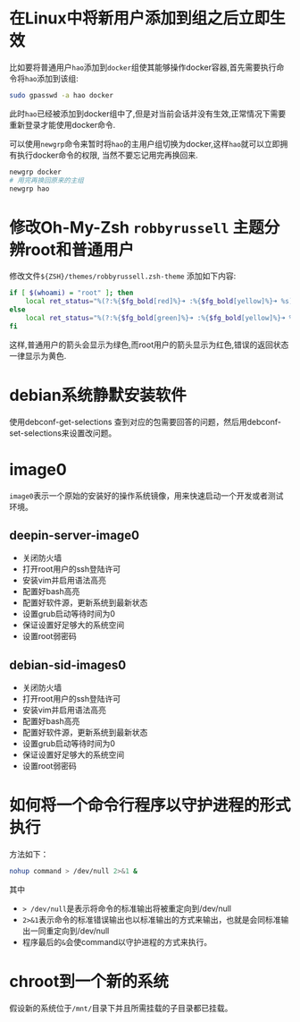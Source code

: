 # 在Linux中将新用户添加到组之后立即生效
比如要将普通用户`hao`添加到`docker`组使其能够操作docker容器,首先需要执行命令将`hao`添加到该组:
```bash
sudo gpasswd -a hao docker
```
此时`hao`已经被添加到docker组中了,但是对当前会话并没有生效,正常情况下需要重新登录才能使用docker命令.

可以使用`newgrp`命令来暂时将`hao`的主用户组切换为docker,这样`hao`就可以立即拥有执行docker命令的权限,
当然不要忘记用完再换回来.
```bash
newgrp docker
# 用完再换回原来的主组
newgrp hao
```

# 修改Oh-My-Zsh `robbyrussell` 主题分辨root和普通用户
修改文件`${ZSH}/themes/robbyrussell.zsh-theme` 添加如下内容:
```bash
if [ $(whoami) = "root" ]; then
    local ret_status="%(?:%{$fg_bold[red]%}➜ :%{$fg_bold[yellow]%}➜ %s)"
else
    local ret_status="%(?:%{$fg_bold[green]%}➜ :%{$fg_bold[yellow]%}➜ %s)"
fi
```
这样,普通用户的箭头会显示为绿色,而root用户的箭头显示为红色,错误的返回状态一律显示为黄色.

# debian系统静默安装软件
使用debconf-get-selections 查到对应的包需要回答的问题，然后用debconf-set-selections来设置改问题。

# image0
`image0`表示一个原始的安装好的操作系统镜像，用来快速启动一个开发或者测试环境。

## deepin-server-image0

- 关闭防火墙
- 打开root用户的ssh登陆许可
- 安装vim并启用语法高亮
- 配置好bash高亮
- 配置好软件源，更新系统到最新状态
- 设置grub启动等待时间为0
- 保证设置好足够大的系统空间
- 设置root弱密码

## debian-sid-images0

- 关闭防火墙
- 打开root用户的ssh登陆许可
- 安装vim并启用语法高亮
- 配置好bash高亮
- 配置好软件源，更新系统到最新状态
- 设置grub启动等待时间为0
- 保证设置好足够大的系统空间
- 设置root弱密码

# 如何将一个命令行程序以守护进程的形式执行
方法如下：
```sh
nohup command > /dev/null 2>&1 &
```
其中

- `> /dev/null`是表示将命令的标准输出将被重定向到/dev/null
- `2>&1`表示命令的标准错误输出也以标准输出的方式来输出，也就是会同标准输出一同重定向到/dev/null
- 程序最后的`&`会使command以守护进程的方式来执行。

# chroot到一个新的系统
假设新的系统位于`/mnt/`目录下并且所需挂载的子目录都已挂载。
```sh
```